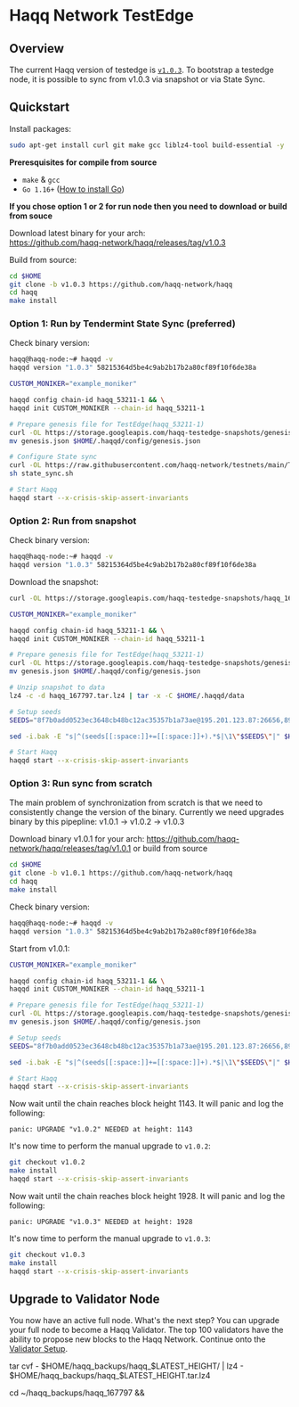 # Haqq Network TestEdge

## Overview

The current Haqq version of testedge is [`v1.0.3`](https://github.com/haqq-network/haqq/releases/tag/v1.0.3). To bootstrap a testedge node, it is possible to sync from v1.0.3 via snapshot or via State Sync.


## Quickstart

Install packages:
```sh
sudo apt-get install curl git make gcc liblz4-tool build-essential -y
```

**Preresquisites for compile from source**
- `make` & `gcc` 
- `Go 1.16+` ([How to install Go](https://www.digitalocean.com/community/tutorials/how-to-install-go-on-ubuntu-20-04))

**If you chose option 1 or 2 for run node then you need to download or build from souce**

Download latest binary for your arch: </br>
https://github.com/haqq-network/haqq/releases/tag/v1.0.3

Build from source:
```sh
cd $HOME
git clone -b v1.0.3 https://github.com/haqq-network/haqq
cd haqq
make install
```

### **Option 1**: Run by Tendermint State Sync (preferred)
Check binary version:
```sh
haqq@haqq-node:~# haqqd -v
haqqd version "1.0.3" 58215364d5be4c9ab2b17b2a80cf89f10f6de38a
```

```sh
CUSTOM_MONIKER="example_moniker"

haqqd config chain-id haqq_53211-1 && \
haqqd init CUSTOM_MONIKER --chain-id haqq_53211-1

# Prepare genesis file for TestEdge(haqq_53211-1)
curl -OL https://storage.googleapis.com/haqq-testedge-snapshots/genesis.json
mv genesis.json $HOME/.haqqd/config/genesis.json

# Configure State sync
curl -OL https://raw.githubusercontent.com/haqq-network/testnets/main/TestEdge/state_sync.sh
sh state_sync.sh

# Start Haqq
haqqd start --x-crisis-skip-assert-invariants
```

### **Option 2**: Run from snapshot

Check binary version:
```sh
haqq@haqq-node:~# haqqd -v
haqqd version "1.0.3" 58215364d5be4c9ab2b17b2a80cf89f10f6de38a
```

Download the snapshot:
```sh
curl -OL https://storage.googleapis.com/haqq-testedge-snapshots/haqq_167797.tar.lz4
```

```sh
CUSTOM_MONIKER="example_moniker"

haqqd config chain-id haqq_53211-1 && \
haqqd init CUSTOM_MONIKER --chain-id haqq_53211-1

# Prepare genesis file for TestEdge(haqq_53211-1)
curl -OL https://storage.googleapis.com/haqq-testedge-snapshots/genesis.json
mv genesis.json $HOME/.haqqd/config/genesis.json

# Unzip snapshot to data
lz4 -c -d haqq_167797.tar.lz4 | tar -x -C $HOME/.haqqd/data

# Setup seeds
SEEDS="8f7b0add0523ec3648cb48bc12ac35357b1a73ae@195.201.123.87:26656,899eb370da6930cf0bfe01478c82548bb7c71460@34.90.233.163:26656,f2a78c20d5bb567dd05d525b76324a45b5b7aa28@34.90.227.10:26656,4705cf12fb56d7f9eb7144937c9f1b1d8c7b6a4a@34.91.195.139:26656"

sed -i.bak -E "s|^(seeds[[:space:]]+=[[:space:]]+).*$|\1\"$SEEDS\"|" $HOME/.haqqd/config/config.toml

# Start Haqq
haqqd start --x-crisis-skip-assert-invariants
```

### **Option 3**: Run sync from scratch
The main problem of synchronization from scratch is that we need to consistently change the version of the binary.
Currently we need upgrades binary by this pipepline:
v1.0.1 -> v1.0.2 -> v1.0.3

Download binary v1.0.1 for your arch:
https://github.com/haqq-network/haqq/releases/tag/v1.0.1 or build from source 
```sh
cd $HOME
git clone -b v1.0.1 https://github.com/haqq-network/haqq
cd haqq
make install
```

Check binary version:
```sh
haqq@haqq-node:~# haqqd -v
haqqd version "1.0.3" 58215364d5be4c9ab2b17b2a80cf89f10f6de38a
```

Start from v1.0.1:
```sh
CUSTOM_MONIKER="example_moniker"

haqqd config chain-id haqq_53211-1 && \
haqqd init CUSTOM_MONIKER --chain-id haqq_53211-1

# Prepare genesis file for TestEdge(haqq_53211-1)
curl -OL https://storage.googleapis.com/haqq-testedge-snapshots/genesis.json && \
mv genesis.json $HOME/.haqqd/config/genesis.json

# Setup seeds
SEEDS="8f7b0add0523ec3648cb48bc12ac35357b1a73ae@195.201.123.87:26656,899eb370da6930cf0bfe01478c82548bb7c71460@34.90.233.163:26656,f2a78c20d5bb567dd05d525b76324a45b5b7aa28@34.90.227.10:26656,4705cf12fb56d7f9eb7144937c9f1b1d8c7b6a4a@34.91.195.139:26656"

sed -i.bak -E "s|^(seeds[[:space:]]+=[[:space:]]+).*$|\1\"$SEEDS\"|" $HOME/.haqqd/config/config.toml

# Start Haqq
haqqd start --x-crisis-skip-assert-invariants
```

Now wait until the chain reaches block height 1143. It will panic and log the following:
```
panic: UPGRADE "v1.0.2" NEEDED at height: 1143
```

It's now time to perform the manual upgrade to `v1.0.2`:

```sh
git checkout v1.0.2
make install
haqqd start --x-crisis-skip-assert-invariants
```

Now wait until the chain reaches block height 1928. It will panic and log the following:
```
panic: UPGRADE "v1.0.3" NEEDED at height: 1928
```

It's now time to perform the manual upgrade to `v1.0.3`:

```sh
git checkout v1.0.3
make install
haqqd start --x-crisis-skip-assert-invariants
```

## Upgrade to Validator Node
You now have an active full node. What's the next step? You can upgrade your full node to become a Haqq Validator. The top 100 validators have the ability to propose new blocks to the Haqq Network. Continue onto the [Validator Setup](https://docs.haqq.network/guides/validators/setup.html).




tar cvf - $HOME/haqq_backups/haqq_$LATEST_HEIGHT/ | lz4 - $HOME/haqq_backups/haqq_$LATEST_HEIGHT.tar.lz4


cd ~/haqq_backups/haqq_167797 && 